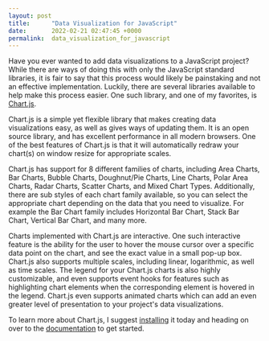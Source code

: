 ```yaml
---
layout: post
title:      "Data Visualization for JavaScript"
date:       2022-02-21 02:47:45 +0000
permalink:  data_visualization_for_javascript
---
```



Have you ever wanted to add data visualizations to a JavaScript project? While there are ways of doing this with only the JavaScript standard libraries, it is fair to say that this process would likely be painstaking and not an effective implementation. Luckily, there are several libraries available to help make this process easier. One such library, and one of my favorites, is [Chart.js](https://www.chartjs.org/).

Chart.js is a simple yet flexible library that makes creating data visualizations easy, as well as gives ways of updating them. It is an open source library, and has excellent performance in all modern browsers. One of the best features of Chart.js is that it will automatically redraw your chart(s) on window resize for appropriate scales. 

Chart.js has support for 8 different families of charts, including Area Charts, Bar Charts, Bubble Charts, Doughnut/Pie Charts, Line Charts, Polar Area Charts, Radar Charts, Scatter Charts, and Mixed Chart Types. Additionally, there are sub styles of each chart family available, so you can select the appropriate chart depending on the data that you need to visualize. For example the Bar Chart family includes Horizontal Bar Chart, Stack Bar Chart, Vertical Bar Chart, and many more. 

Charts implemented with Chart.js are interactive. One such interactive feature is the ability for the user to hover the mouse cursor over a specific data point on the chart, and see the exact value in a small pop-up box. Chart.js also supports multiple scales, including linear, logarithmic, as well as time scales. The legend for your Chart.js charts is also highly customizable, and even supports event hooks for features such as highlighting chart elements when the corresponding element is hovered in the legend. Chart.js even supports animated charts which can add an even greater level of presentation to your project's data visualizations.

To learn more about Chart.js, I suggest [installing](https://www.chartjs.org/docs/latest/getting-started/installation.html) it today and heading on over to the [documentation](https://www.chartjs.org/docs/latest/) to get started. 
